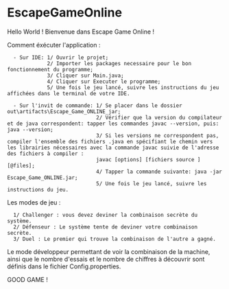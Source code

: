 # EscapeGameOnline
Hello World ! Bienvenue dans Escape Game Online !

Comment éxécuter l'application : 

      - Sur IDE: 1/ Ouvrir le projet; 
                 2/ Importer les packages necessaire pour le bon fonctionnement du programme; 
                 3/ Cliquer sur Main.java; 
                 4/ Cliquer sur Executer le programme; 
                 5/ Une fois le jeu lancé, suivre les instructions du jeu affichées dans le terminal de votre IDE.

      - Sur l'invit de commande: 1/ Se placer dans le dossier out\artifacts\Escape_Game_ONLINE_jar;
                                 2/ Vérifier que la version du compilateur et de java correspondent: tapper les commandes javac --version, puis: java --version;
                                 3/ Si les versions ne correspondent pas, compiler l'ensemble des fichiers .java en spécifiant le chemin vers les librairies nécessaires avec la commande javac suivie de l'adresse des fichiers à compiler :
                                 javac [options] [fichiers source ] [@files]; 
                                 4/ Tapper la commande suivante: java -jar Escape_Game_ONLINE.jar;
                                 5/ Une fois le jeu lancé, suivre les instructions du jeu.


Les modes de jeu :
      
      1/ Challenger : vous devez deviner la combinaison secrète du système.
      2/ Défenseur : Le système tente de deviner votre combinaison secrète.
      3/ Duel : Le premier qui trouve la combinaison de l'autre a gagné.

Le mode développeur permettant de voir la combinaison de la machine, ainsi que le nombre d'essais et le nombre de chiffres à découvrir sont définis dans le fichier Config.properties.

GOOD GAME !
